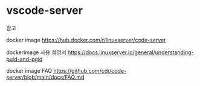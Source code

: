 # vscode-server


참고

docker image
https://hub.docker.com/r/linuxserver/code-server

dockerimage 사용 설명서
https://docs.linuxserver.io/general/understanding-puid-and-pgid

docker image FAQ
https://github.com/cdr/code-server/blob/main/docs/FAQ.md